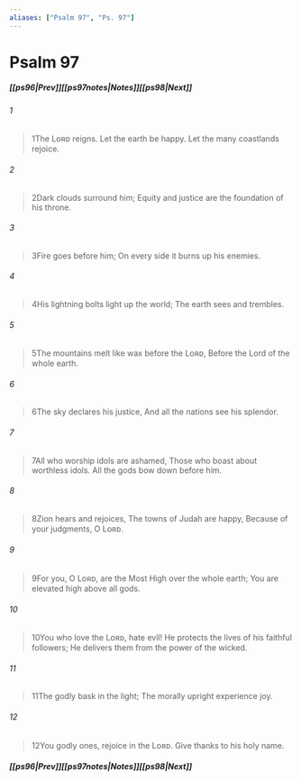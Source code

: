 ```yaml
---
aliases: ["Psalm 97", "Ps. 97"]
---
```

# Psalm 97
##### <span class=arrow-left></span>[[ps96|Prev]]<span class=navigation-separator></span>[[ps97notes|Notes]]<span class=navigation-separator></span>[[ps98|Next]]<span class=arrow-right></span>
###### 1
><span class=verse-first-poetry>1</span>The Lᴏʀᴅ reigns.
>Let the earth be happy.
>Let the many coastlands rejoice.
###### 2
><span class=verse-body-poetry>2</span>Dark clouds surround him;
>Equity and justice are the foundation of his throne.
###### 3
><span class=verse-body-poetry>3</span>Fire goes before him;
>On every side it burns up his enemies.
###### 4
><span class=verse-body-poetry>4</span>His lightning bolts light up the world;
>The earth sees and trembles.
###### 5
><span class=verse-body-poetry>5</span>The mountains melt like wax before the Lᴏʀᴅ,
>Before the Lord of the whole earth.
###### 6
><span class=verse-body-poetry>6</span>The sky declares his justice,
>And all the nations see his splendor.
<div class=paragraph-break></div>

###### 7
><span class=verse-first-poetry>7</span>All who worship idols are ashamed,
>Those who boast about worthless idols.
>All the gods bow down before him.
###### 8
><span class=verse-body-poetry>8</span>Zion hears and rejoices,
>The towns of Judah are happy,
>Because of your judgments, O Lᴏʀᴅ.
###### 9
><span class=verse-body-poetry>9</span>For you, O Lᴏʀᴅ, are the Most High over the whole earth;
>You are elevated high above all gods.
<div class=paragraph-break></div>

###### 10
><span class=verse-first-poetry>10</span>You who love the Lᴏʀᴅ, hate evil!
>He protects the lives of his faithful followers;
>He delivers them from the power of the wicked.
###### 11
><span class=verse-body-poetry>11</span>The godly bask in the light;
>The morally upright experience joy.
###### 12
><span class=verse-body-poetry>12</span>You godly ones, rejoice in the Lᴏʀᴅ.
>Give thanks to his holy name.
##### <span class=arrow-left></span>[[ps96|Prev]]<span class=navigation-separator></span>[[ps97notes|Notes]]<span class=navigation-separator></span>[[ps98|Next]]<span class=arrow-right></span>